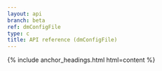 ```yaml
---
layout: api
branch: beta
ref: dmConfigFile
type: c
title: API reference (dmConfigFile)
---
```

{% include anchor_headings.html html=content %}
